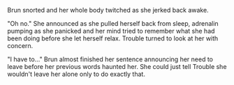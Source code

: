 Brun snorted and her whole body twitched as she jerked back awake.

"Oh no." She announced as she pulled herself back from sleep, adrenalin pumping as she panicked and her mind tried to remember what she had been doing before she let herself relax. Trouble turned to look at her with concern.

"I have to..." Brun almost finished her sentence announcing her need to leave before her previous words haunted her. She could just tell Trouble she wouldn't leave her alone only to do exactly that.